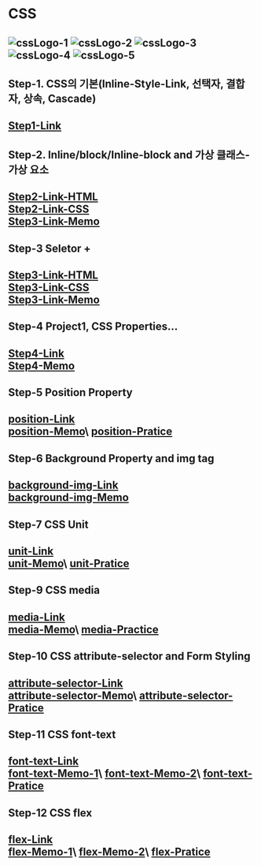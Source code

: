 # CSS

![cssLogo-1](https://github.com/hongwontae/CSS/assets/128343635/dc86d11a-2af4-4954-b4e6-7dab87b61b4f)
![cssLogo-2](https://github.com/hongwontae/CSS/assets/128343635/9544e916-1d76-461a-8d18-5c8abb079ea9)
![cssLogo-3](https://github.com/hongwontae/CSS/assets/128343635/b71bc3cd-68ab-44c0-b4cc-b8329e938f4e)
![cssLogo-4](https://github.com/hongwontae/CSS/assets/128343635/6b8fbcac-ddee-4357-9d37-dd6ba80976e5)
![cssLogo-5](https://github.com/hongwontae/CSS/assets/128343635/790ba241-2533-474b-8890-c68021f02d8f)
---

## Step-1. CSS의 기본(Inline-Style-Link, 선택자, 결합자, 상속, Cascade)
[Step1-Link](https://github.com/hongwontae/CSS/blob/main/CSSMemo/CSS%20Section%201%20(12~24)%20CSS%20Concepts%20Basic.txt)
---

## Step-2. Inline/block/Inline-block and 가상 클래스-가상 요소
[Step2-Link-HTML](https://github.com/hongwontae/CSS/blob/main/CSSCode/CSS-2-inline-block-basicProperty/index.html)\
[Step2-Link-CSS](https://github.com/hongwontae/CSS/blob/main/CSSCode/CSS-2-inline-block-basicProperty/main.css)\
[Step3-Link-Memo](https://github.com/hongwontae/CSS/blob/main/CSSMemo/CSS%20Section%202%20(25~50)%20inline-block-BasicProperty.txt)
---

## Step-3 Seletor + 
[Step3-Link-HTML](https://github.com/hongwontae/CSS/blob/main/CSSCode/CSS-3-Seletor-Property-values/more-on-selectors-1-start-code/index.html)\
[Step3-Link-CSS](https://github.com/hongwontae/CSS/blob/main/CSSCode/CSS-3-Seletor-Property-values/more-on-selectors-1-start-code/main.css)\
[Step3-Link-Memo](https://github.com/hongwontae/CSS/blob/main/CSSMemo/CSS%20Section%203%20(51~58)%20Seletor-Property-values.txt)
---

## Step-4 Project1, CSS Properties...
[Step4-Link](https://github.com/hongwontae/CSS/tree/main/CSSCode/CSS-4-Project1)\
[Step4-Memo](https://github.com/hongwontae/CSS/blob/main/CSSMemo/CSS%20Section%204%20(59~79)%20Project1.txt)
---

## Step-5 Position Property
[position-Link](https://github.com/hongwontae/CSS/tree/main/CSSCode/CSS-5-Position)\
[position-Memo](https://github.com/hongwontae/CSS/blob/main/CSSMemo/CSS%20Section%205%20(80~94)%20Position.txt)\
[position-Pratice](https://github.com/hongwontae/CSS/tree/main/CSSCode/CSS-Test/position)
---

## Step-6 Background Property and img tag
[background-img-Link](https://github.com/hongwontae/CSS/tree/main/CSSCode/CSS-6-Image)\
[background-img-Memo](https://github.com/hongwontae/CSS/blob/main/CSSMemo/CSS%20Section%206%20(95~111)%20CSS%20Image.txt)
---


## Step-7 CSS Unit
[unit-Link](https://github.com/hongwontae/CSS/tree/main/CSSCode/CSS-7-Unit)\
[unit-Memo](https://github.com/hongwontae/CSS/blob/main/CSSMemo/CSS%20Section%207%20(112~131)%20CSS%20Unit-2.txt)\
[unit-Pratice](https://github.com/hongwontae/CSS/tree/main/CSSCode/CSS-Test/Unit)
---

## Step-9 CSS media
[media-Link](https://github.com/hongwontae/CSS/tree/main/CSSCode/CSS-9-media-meta)\
[media-Memo](https://github.com/hongwontae/CSS/blob/main/CSSMemo/CSS%20Section%209%20(143~161)%20CSS%20%40media-meta.txt)\
[media-Practice](https://github.com/hongwontae/CSS/blob/main/CSSCode/CSS-Test/media/mediaTest.css)
---

## Step-10 CSS attribute-selector and Form Styling
[attribute-selector-Link](https://github.com/hongwontae/CSS/tree/main/CSSCode/CSS-10-form)\
[attribute-selector-Memo](https://github.com/hongwontae/CSS/blob/main/CSSMemo/CSS%20Section%2010%20(162~173)%20CSS-Form%20and%20Attribute-Selector.txt)\
[attribute-selector-Pratice](https://github.com/hongwontae/CSS/tree/main/CSSCode/CSS-Test/attribute-selector)
---

## Step-11 CSS font-text
[font-text-Link](https://github.com/hongwontae/CSS/tree/main/CSSCode/CSS-11-Text-Font)\
[font-text-Memo-1](https://github.com/hongwontae/CSS/blob/main/CSSMemo/CSS%20Section%2011%20(174~191)%20CSS%20Text-Font-1.txt)\
[font-text-Memo-2](https://github.com/hongwontae/CSS/blob/main/CSSMemo/CSS%20Section%2011%20(174~191)%20CSS%20Text-Font-2.txt)\
[font-text-Pratice](https://github.com/hongwontae/CSS/tree/main/CSSCode/CSS-Test/text-font)
---

## Step-12 CSS flex
[flex-Link](https://github.com/hongwontae/CSS/tree/main/CSSCode/CSS-12-flex)\
[flex-Memo-1](https://github.com/hongwontae/CSS/blob/main/CSSMemo/CSS%20Section%2012-1(192~204)%20CSS%20Flex-1.txt)\
[flex-Memo-2](https://github.com/hongwontae/CSS/blob/main/CSSMemo/CSS%20Section%2012-2(205~213)%20CSS%20Flex-2.txt)\
[flex-Pratice](https://github.com/hongwontae/CSS/tree/main/CSSCode/CSS-Test/flex)
---